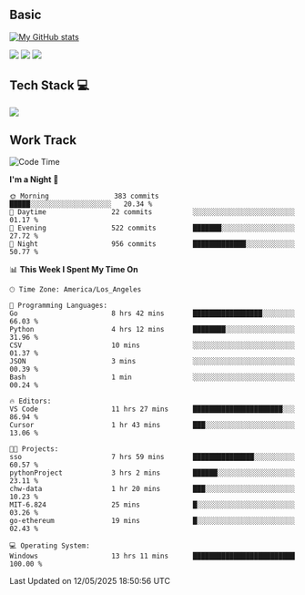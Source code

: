 ## Basic
 
[![My GitHub stats](https://github-readme-stats.vercel.app/api?username=Zzhihon&show_icons=true&theme=purple)](https://github.com/Zzhihon)
 
 [![](https://img.shields.io/badge/website-4493f8?style=for-the-badge&logo=About.me&logoColor=purple)](https://tatakal.com/)
 [![](https://img.shields.io/badge/RSS-4493f8?style=for-the-badge&logo=rss&logoColor=purple)](https://tatakal.com/feed/)
 [![](https://img.shields.io/badge/Email-4493f8?style=for-the-badge&logo=gmail&logoColor=purple)](mailto:bt1q@tatakal.com)

## Tech Stack 💻

<a href="https://skillicons.dev">
  <img src="https://skillicons.dev/icons?i=py,html,css,javascript,bash,java,vue,go,nodejs,cpp" />
</a>

</br>

## Work Track

<!--START_SECTION:waka-->
![Code Time](http://img.shields.io/badge/Code%20Time-259%20hrs%209%20mins-blue)

**I'm a Night 🦉** 

```text
🌞 Morning                383 commits         █████░░░░░░░░░░░░░░░░░░░░   20.34 % 
🌆 Daytime                22 commits          ░░░░░░░░░░░░░░░░░░░░░░░░░   01.17 % 
🌃 Evening                522 commits         ███████░░░░░░░░░░░░░░░░░░   27.72 % 
🌙 Night                  956 commits         █████████████░░░░░░░░░░░░   50.77 % 
```


📊 **This Week I Spent My Time On** 

```text
🕑︎ Time Zone: America/Los_Angeles

💬 Programming Languages: 
Go                       8 hrs 42 mins       █████████████████░░░░░░░░   66.03 % 
Python                   4 hrs 12 mins       ████████░░░░░░░░░░░░░░░░░   31.96 % 
CSV                      10 mins             ░░░░░░░░░░░░░░░░░░░░░░░░░   01.37 % 
JSON                     3 mins              ░░░░░░░░░░░░░░░░░░░░░░░░░   00.39 % 
Bash                     1 min               ░░░░░░░░░░░░░░░░░░░░░░░░░   00.24 % 

🔥 Editors: 
VS Code                  11 hrs 27 mins      ██████████████████████░░░   86.94 % 
Cursor                   1 hr 43 mins        ███░░░░░░░░░░░░░░░░░░░░░░   13.06 % 

🐱‍💻 Projects: 
sso                      7 hrs 59 mins       ███████████████░░░░░░░░░░   60.57 % 
pythonProject            3 hrs 2 mins        ██████░░░░░░░░░░░░░░░░░░░   23.11 % 
chw-data                 1 hr 20 mins        ███░░░░░░░░░░░░░░░░░░░░░░   10.23 % 
MIT-6.824                25 mins             █░░░░░░░░░░░░░░░░░░░░░░░░   03.26 % 
go-ethereum              19 mins             █░░░░░░░░░░░░░░░░░░░░░░░░   02.43 % 

💻 Operating System: 
Windows                  13 hrs 11 mins      █████████████████████████   100.00 % 
```


 Last Updated on 12/05/2025 18:50:56 UTC
<!--END_SECTION:waka-->
